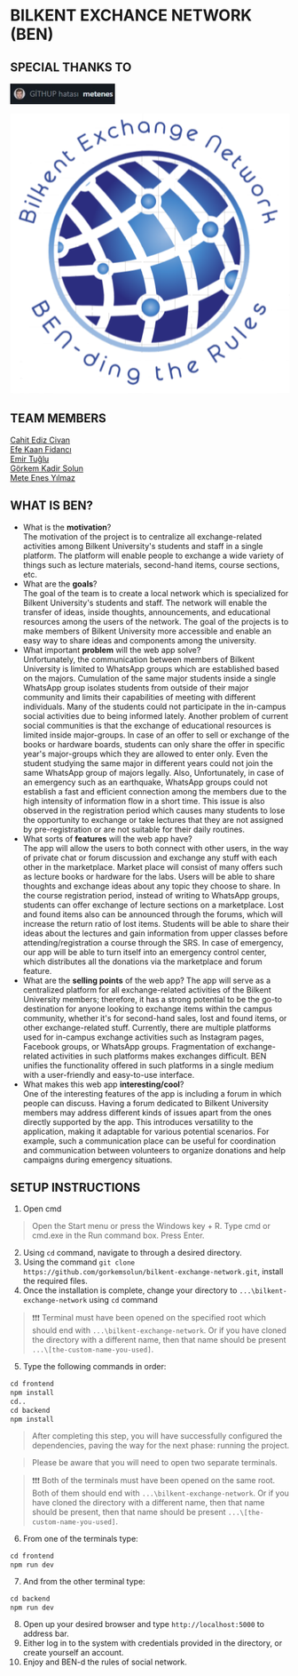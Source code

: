 # BILKENT EXCHANCE NETWORK (BEN)

## SPECIAL THANKS TO

![](readme-res/sponsors.jpg) <br>

![](readme-res/logo.png) <br>

## TEAM MEMBERS

[Cahit Ediz Civan](https://github.com/Edizc) <br>
[Efe Kaan Fidancı](https://github.com/EfeKN) <br>
[Emir Tuğlu](https://github.com/emirtuglu) <br>
[Görkem Kadir Solun](https://github.com/gorkemsolun) <br>
[Mete Enes Yılmaz](https://github.com/metenes) <br>

## WHAT IS BEN?

- What is the **motivation**? <br>
  The motivation of the project is to centralize all exchange-related activities among Bilkent University's students and staff in a single platform. The platform will enable people to exchange a wide variety of things such as lecture materials, second-hand items, course sections, etc.
- What are the **goals**? <br>
  The goal of the team is to create a local network which is specialized for Bilkent University's students and staff. The network will enable the transfer of ideas, inside thoughts, announcements, and educational resources among the users of the network. The goal of the projects is to make members of Bilkent University more accessible and enable an easy way to share ideas and components among the university.
- What important **problem** will the web app solve? <br>
  Unfortunately, the communication between members of Bilkent University is limited to WhatsApp groups which are established based on the majors. Cumulation of the same major students inside a single WhatsApp group isolates students from outside of their major community and limits their capabilities of meeting with different individuals. Many of the students could not participate in the in-campus social activities due to being informed lately. Another problem of current social communities is that the exchange of educational resources is limited inside major-groups. In case of an offer to sell or exchange of the books or hardware boards, students can only share the offer in specific year's major-groups which they are allowed to enter only. Even the student studying the same major in different years could not join the same WhatsApp group of majors legally. Also, Unfortunately, in case of an emergency such as an earthquake, WhatsApp groups could not establish a fast and efficient connection among the members due to the high intensity of information flow in a short time. This issue is also observed in the registration period which causes many students to lose the opportunity to exchange or take lectures that they are not assigned by pre-registration or are not suitable for their daily routines.
- What sorts of **features** will the web app have? <br>
  The app will allow the users to both connect with other users, in the way of private chat or forum discussion and exchange any stuff with each other in the marketplace. Market place will consist of many offers such as lecture books or hardware for the labs. Users will be able to share thoughts and exchange ideas about any topic they choose to share. In the course registration period, instead of writing to WhatsApp groups, students can offer exchange of lecture sections on a marketplace. Lost and found items also can be announced through the forums, which will increase the return ratio of lost items. Students will be able to share their ideas about the lectures and gain information from upper classes before attending/registration a course through the SRS. In case of emergency, our app will be able to turn itself into an emergency control center, which distributes all the donations via the marketplace and forum feature.
- What are the **selling points** of the web app? <be>
  The app will serve as a centralized platform for all exchange-related activities of the Bilkent University members; therefore, it has a strong potential to be the go-to destination for anyone looking to exchange items within the campus community, whether it's for second-hand sales, lost and found items, or other exchange-related stuff. Currently, there are multiple platforms used for in-campus exchange activities such as Instagram pages, Facebook groups, or WhatsApp groups. Fragmentation of exchange-related activities in such platforms makes exchanges difficult. BEN unifies the functionality offered in such platforms in a single medium with a user-friendly and easy-to-use interface.
- What makes this web app **interesting/cool**? <br>
  One of the interesting features of the app is including a forum in which people can discuss. Having a forum dedicated to Bilkent University members may address different kinds of issues apart from the ones directly supported by the app. This introduces versatility to the application, making it adaptable for various potential scenarios. For example, such a communication place can be useful for coordination and communication between volunteers to organize donations and help campaigns during emergency situations.

## SETUP INSTRUCTIONS

1. Open cmd <br>

> Open the Start menu or press the Windows key + R. Type cmd or cmd.exe in the Run command box. Press Enter. <br>

2. Using `cd` command, navigate to through a desired directory. <br>
3. Using the command `git clone https://github.com/gorkemsolun/bilkent-exchange-network.git`, install the required files. <br>
4. Once the installation is complete, change your directory to `...\bilkent-exchange-network` using `cd` command <br>

> ❗❗❗ Terminal must have been opened on the specified root which should end with `...\bilkent-exchange-network`. Or if you have cloned the directory with a different name, then that name should be present `...\[the-custom-name-you-used]`. <br>

5. Type the following commands in order: <br>

```
cd frontend
npm install
cd..
cd backend
npm install
```

> After completing this step, you will have successfully configured the dependencies, paving the way for the next phase: running the project. <br>

> Please be aware that you will need to open two separate terminals. <br>

> ❗❗❗ Both of the terminals must have been opened on the same root. Both of them should end with `...\bilkent-exchange-network`. Or if you have cloned the directory with a different name, then that name should be present, then that name should be present `...\[the-custom-name-you-used]`. <br>

6. From one of the terminals type: <br>

```
cd frontend
npm run dev
```

7. And from the other terminal type:

```
cd backend
npm run dev
```

8. Open up your desired browser and type `http://localhost:5000` to address bar. <br>
9. Either log in to the system with credentials provided in the directory, or create yourself an account. <br>
10. Enjoy and BEN-d the rules of social network. <br>
